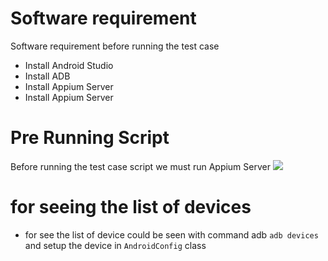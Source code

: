 # Software requirement
Software requirement before running the test case
- Install Android Studio
- Install ADB
- Install Appium Server
- Install Appium Server
# Pre Running Script
Before running the test case script we must run Appium Server
![](screenshoot/appium_server.png)
# for seeing the list of devices
- for see the list of device could be seen with command adb
```adb devices``` and setup the device in ```AndroidConfig``` class
